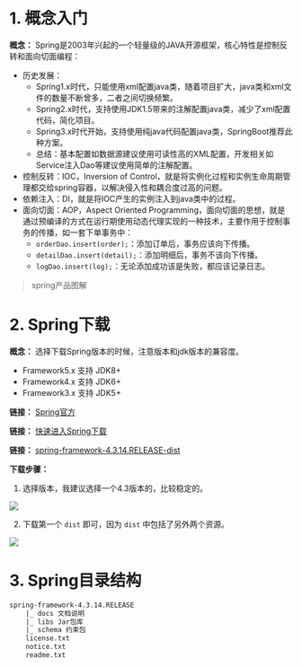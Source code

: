 # 1. 概念入门

**概念：** Spring是2003年兴起的一个轻量级的JAVA开源框架，核心特性是控制反转和面向切面编程：
- 历史发展：
    - Spring1.x时代，只能使用xml配置java类，随着项目扩大，java类和xml文件的数量不断曾多，二者之间切换频繁。
    - Spring2.x时代，支持使用JDK1.5带来的注解配置java类，减少了xml配置代码，简化项目。
    - Spring3.x时代开始，支持使用纯java代码配置java类，SpringBoot推荐此种方案。
    - 总结：基本配置如数据源建议使用可读性高的XML配置，开发相关如Service注入Dao等建议使用简单的注解配置。
- 控制反转：IOC，Inversion of Control，就是将实例化过程和实例生命周期管理都交给spring容器，以解决侵入性和耦合度过高的问题。
- 依赖注入：DI，就是将IOC产生的实例注入到java类中的过程。
- 面向切面：AOP，Aspect Oriented Programming，面向切面的思想，就是通过预编译的方式在运行期使用动态代理实现的一种技术，主要作用于控制事务的传播，如一套下单事务中：
    - `orderDao.insert(order);`：添加订单后，事务应该向下传播。
    - `detailDao.insert(detail);`：添加明细后，事务不该向下传播。
    - `logDao.insert(log);`：无论添加成功该是失败，都应该记录日志。

> spring产品图解

# 2. Spring下载

**概念：** 选择下载Spring版本的时候，注意版本和jdk版本的兼容度。
- Framework5.x 支持 JDK8+
- Framework4.x 支持 JDK6+
- Framework3.x 支持 JDK5+

**链接：** [Spring官方](www.spring.io)

**链接：** [快速进入Spring下载](https://repo.spring.io/release/org/springframework/spring)

**链接：** [spring-framework-4.3.14.RELEASE-dist](http://note.youdao.com/noteshare?id=3fd5c3f13c763c81a5ca651d7cd19bc7&sub=DF0C1F03109449458771F742F2B94E7C)

**下载步骤：**

1. 选择版本，我建议选择一个4.3版本的，比较稳定的。

<img src="https://user-gold-cdn.xitu.io/2020/5/20/1722fbd49662f6d8?w=293&h=227&f=png&s=9984" />

2. 下载第一个 `dist` 即可，因为 `dist` 中包括了另外两个资源。

<img src="https://user-gold-cdn.xitu.io/2020/5/20/1722fbdbbf07a902?w=502&h=126&f=png&s=4479" />

# 3. Spring目录结构

```txt
spring-framework-4.3.14.RELEASE
    |_ docs 文档说明
    |_ libs Jar包库
    |_ schema 约束包
    license.txt
    notice.txt
    readme.txt
```
